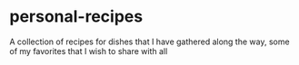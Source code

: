 # personal-recipes
A collection of recipes for dishes that I have gathered along the way, some of my favorites that I wish to share with all
